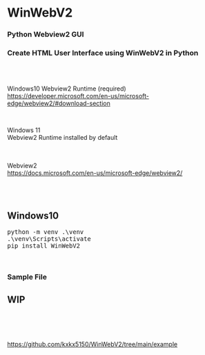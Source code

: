 # WinWebV2
### Python Webview2 GUI
### Create HTML User Interface using WinWebV2 in Python

<br><br>

Windows10
Webview2 Runtime (required)  
https://developer.microsoft.com/en-us/microsoft-edge/webview2/#download-section  

<br>

Windows 11  
Webview2 Runtime installed by default
<br><br><br>

Webview2  
https://docs.microsoft.com/en-us/microsoft-edge/webview2/  

<br><br>

## Windows10    
<pre>
python -m venv .\venv  
.\venv\Scripts\activate  
pip install WinWebV2
</pre>

<br>

### Sample File

## WIP

<br><br><br>

https://github.com/kxkx5150/WinWebV2/tree/main/example


<br><br><br>
